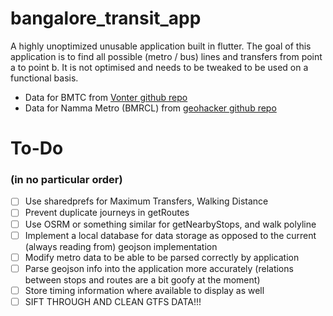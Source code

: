 # bangalore_transit_app

A highly unoptimized unusable application built in flutter. The goal of this application is to find all possible (metro / bus) lines and transfers from point a to point b. It is not optimised and needs to be tweaked to be used on a functional basis.

 - Data for BMTC from [Vonter github repo](https://github.com/Vonter/bmtc-gtfs)
 - Data for Namma Metro (BMRCL) from [geohacker github repo](https://github.com/geohacker/namma-metro?)

# To-Do
### (in no particular order)
 - [ ] Use sharedprefs for Maximum Transfers, Walking Distance
 - [ ] Prevent duplicate journeys in getRoutes
 - [ ] Use OSRM or something similar for getNearbyStops, and walk polyline
 - [ ] Implement a local database for data storage as opposed to the current (always reading from) geojson implementation
 - [ ] Modify metro data to be able to be parsed correctly by application
 - [ ] Parse geojson info into the application more accurately (relations between stops and routes are a bit goofy at the moment)
 - [ ] Store timing information where available to display as well
 - [ ] SIFT THROUGH AND CLEAN GTFS DATA!!!
